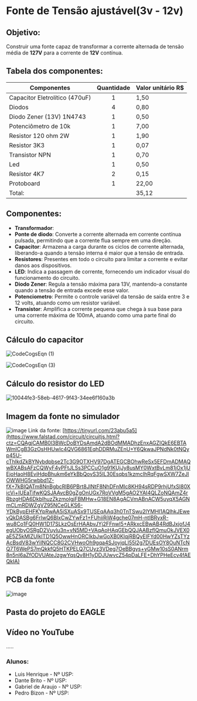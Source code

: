 # Fonte de Tensão ajustável(3v - 12v)

## Objetivo:
Construir uma fonte capaz de transformar a corrente alternada de tensão média de **127V** para a corrente de **12V** contínua.

## Tabela dos componentes:
| Componentes | Quantidade | Valor unitário R$ |
|-------------|  :---:  |----------|
| Capacitor Eletrolítico (470uF)           | 1 | 1,50  |
| Diodos                                   | 4 | 0,80  |
| Diodo Zener (13V) 1N4743                 | 1 | 0,50  |
| Potenciômetro de 10k                     | 1 | 7,00  |
| Resistor 120 ohm 2W                      | 1 | 1,90  |
| Resistor 3K3                             | 1 | 0,07  | 
| Transistor NPN                           | 1 | 0,70  |
| Led                                      | 1 | 0,50  |
| Resistor 4K7                             | 2 | 0,15  |
| Protoboard                               | 1 | 22,00 |
| Total:                                   |   | 35,12 |

## Componentes:

* **Transformador**: 
* **Ponte de diodo**: Converte a corrente alternada em corrente contínua pulsada, permitindo que a corrente flua sempre em uma direção.
* **Capacitor**: Armazena a carga durante os ciclos de corrente alternada, liberando-a quando a tensão interna é maior que a tensão de entrada. 
* **Resistores**: Presentes em todo o circuito para limitar a corrente e evitar danos aos dispositivos.
* **LED**:  Indica a passagem de corrente, fornecendo um indicador visual do funcionamento do circuito.
*  **Diodo Zener**: Regula a tensão máxima para 13V, mantendo-a constante quando a tensão de entrada excede esse valor.
*  **Potenciometro**:  Permite o controle variável da tensão de saída entre 3 e 12 volts, atuando como um resistor variável.
*  **Transistor**: Amplifica a corrente pequena que chega à sua base para uma corrente máxima de 100mA, atuando como uma parte final do circuito.

## Cálculo do capacitor

![CodeCogsEqn (1)]()


![CodeCogsEqn (3)]()


## Cálculo do resistor do LED

![10044fe3-58eb-4617-9f43-34ee6f160a3b](https://github.com/LuisHenriique/Fonte-de-tens-o-ajust-vel/assets/96901986/bb09e670-a6dc-4f69-9bb6-8d2f6a7d26ce)


## Imagem da fonte no simulador
![image](https://github.com/LuisHenriique/Fonte-de-tens-o-ajust-vel/assets/96901986/f8ab45dc-2c73-48d5-b631-f2873c16ce75)
Link da fonte: [https://tinyurl.com/23abu5a5](https://www.falstad.com/circuit/circuitjs.html?ctz=CQAgjCAMB0l3BWcDoBYDsAmdA2dBOdMMADhzEnxAGZIQkE6EBTAWmICgB3GzOsHHUwIc4QVG6861EqhDDRMuZEnU+Y6QkwaJPNdNk0tNQyp45U-cThIkdZkBYNybdpbse2Tc3G9OTXHV97DgATEGCBOhwReSx5EFDmADMAQwBXABsAFzCQWyF4yPFtJLSs3PCCuO1g91KUjJy8usMY0WxtBvLm81jOx1jUEjoHaoH8EviHdpBhukm6eYkBbQovS35IL30Esqbs1kzmcIhRqFgwSXW7ZeJIOWWHG5rwbbd1Z-fX+7kBlQATm8NnBgbcRlB6PBrt8JlNtF8NhDFnMIc8KH94sRDP9rhjUfxSI80XicVi+IUEaTifwKQSJAAvcB0gZgOnUGx7RoVVgM5gAO2YAI4QLZoNQAmZ4rRbzgHDA6DkbIhuzZkzmoIgjFBMHw+G18EN8AgACVmABnACW5uyqX5AGNmCLmRDWZgVZ95NCeGLKS6-YDkBypEHFKYpRwAA5iSXuASx9TUSEqAAq3h0TnTSwu2lYMHI1AQlhkJEwevQkDASBg6FrIwQ6BIxCwZYwFz1+FUhiiRjW4gche07mH-ntIBRyxR-wu8Co1FQ0HW1D17SLkzOsErHAAbvJYj2FFnwI5+ARkxcEBwAB4RdBJxjofJ4egUObyOSRgD2Vuylu3n+vN5MD+VAqAoHAqGEbQQJAABzflQmuOkJVEX0aE5Z5kMlZUlklTD1Q5OwwHnORCIkbJwGoXB0KIqjRBQyEIFYd00HwYZsTYzAcBsdV83wYiINQCC8G2CVHwoOh9gqa4SJoyjqLI55l2g7DUEsOY8OuNTcNQ7T6WePS7mQkkfQ5HTKPELQ7CUyz3VDeg7OeBBgys+yGMw10sS0ANrm8n5nI6aZfODVUAteJzgwYqsQv8H1yDDJUwvcZ54pDaLFE+DhYPHeEcv4fAEQkIA)
## PCB da fonte
![image]()
## Pasta do projeto do EAGLE




## Vídeo no YouTube
.....

### Alunos:
* Luis Henrique  - Nº USP: 
* Dante Brito - Nº USP: 
* Gabriel de Araujo - Nº USP: 
* Pedro Bizon - Nº USP: 
